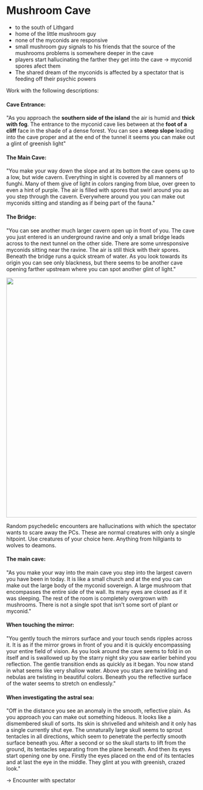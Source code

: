 # Mushroom Cave 

* to the south of Lithgard
* home of the little mushroom guy
* none of the myconids are responsive
* small mushroom guy signals to his friends that the source of the mushrooms problems is somewhere deeper in the cave
* players start hallucinating the farther they get into the cave -> myconid spores afect them
* The shared dream of the myconids is affected by a spectator that is feeding off their psychic powers

Work with the following descriptions:

#### Cave Entrance:

"As you approach the **southern side of the island** the air is humid and **thick with fog**. The entrance to the myconid cave lies between at the **foot of a cliff** face in the shade of a dense forest. You can see a **steep slope** leading into the cave proper and at the end of the tunnel it seems you can make out a glint of greenish light"

#### The Main Cave:

"You make your way down the slope and at its bottom the cave opens up to a low, but wide cavern. Everything in sight is covered by all manners of funghi. Many of them give of light in colors ranging from blue, over green to even a hint of purple. The air is filled with spores that swirl around you as you step through the cavern. Everywhere around you you can make out myconids sitting and standing as if being part of the fauna."

#### The Bridge:

"You can see another much larger cavern open up in front of you. The cave you just entered is an underground ravine and only a small bridge leads across to the next tunnel on the other side. There are some unresponsive myconids sitting near the ravine. The air is still thick with their spores. Beneath the bridge runs a quick stream of water. As you look towards its origin you can see only blackness, but there seems to be another cave opening farther upstream where you can spot another glint of light."

<img src="/MushroomCave.png" width=753 height=634 />

Random psychedelic encounters are hallucinations with which the spectator wants to scare away the PCs.
These are normal creatures with only a single hitpoint. Use creatures of your choice here. Anything from hillgiants to wolves to deamons.

#### The main cave:

"As you make your way into the main cave you step into the largest cavern you have been in today. It is like a small church and at the end you can make out the large body of the myconid sovereign. A large mushroom that encompasses the entire side of the wall. Its many eyes are closed as if it was sleeping. The rest of the room is completely overgrown with mushrooms. There is not a single spot that isn't some sort of plant or myconid."


#### When touching the mirror:

"You gently touch the mirrors surface and your touch sends ripples across it. It is as if the mirror grows in front of you and it is quickly encompassing your entire field of vision. As you look around the cave seems to fold in on itself and is swallowed up by the starry night sky you saw earlier behind you reflection. The gentle transition ends as quickly as it began. You now stand in what seems like very shallow water. Above you stars are twinkling and nebulas are twisting in beautiful colors. Beneath you the reflective surface of the water seems to stretch on endlessly."

#### When investigating the astral sea:

"Off in the distance you see an anomaly in the smooth, reflective plain. As you approach you can make out something hideous. It looks like a dismembered skull of sorts. Its skin is shrivelled and whiteish and it only has a single currently shut eye. The unnaturally large skull seems to sprout tentacles in all directions, which seem to penetrate the perfectly smooth surface beneath you. After a second or so the skull starts to lift from the ground, its tentacles separating from the plane beneath. And then its eyes start opening one by one. Firstly the eyes placed on the end of its tentacles and at last the eye in the middle. They glint at you with greenish, crazed look."

-> Encounter with spectator